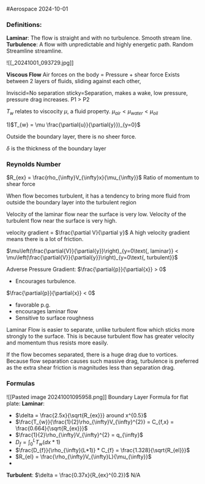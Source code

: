 #Aerospace 2024-10-01

### Definitions:
**Laminar**: The flow is straight and with no turbulence. Smooth stream line.
**Turbulence**: A flow with unpredictable and highly energetic path. Random Streamline streamline.


![[_20241001_093729.jpg]]

**Viscous Flow**
Air forces  on the body = Pressure + shear force
Exists between 2 layers of fluids, sliding against each other,

Inviscid=No separation
sticky=Separation, makes a wake, low pressure, pressure drag increases.
P1 > P2


$T_{w}$ relates to viscocity $\mu$, a fluid property.
$\mu_{air} < \mu_{water} < \mu_{oil}$

1)$T_{w} = \mu \frac{\partial{u}}{\partial{y}})_{y=0}$ 

Outside the boundary layer, there is no sheer force.

$\delta$ is the thickness of the boundary layer

### Reynolds Number
$R_{ex} = \frac{rho_{\infty}V_{\infty}x}{\mu_{\infty}}$ 
Ratio of momentum to shear force


When flow becomes turbulent, it has a tendency to bring more fluid from outside the boundary layer into the turbulent region

Velocity of the laminar flow near the surface is very low.
Velocity of the turbulent flow near the surface is very high.

velocity gradient = $\frac{\partial V}{\partial y}$
A high velocity gradient means there is a lot of friction.

$\mu\left(\frac{\partial{V}}{\partial{y}}\right)_{y=0\text{, laminar}} < \mu\left(\frac{\partial{V}}{\partial{y}}\right)_{y=0\text{, turbulent}}$

Adverse Pressure Gradient: $\frac{\partial{p}}{\partial{x}} > 0$
- Encourages turbulence.

$\frac{\partial{p}}{\partial{x}} < 0$
- favorable p.g.
- encourages laminar flow
- Sensitive to surface roughness

Laminar Flow is easier to separate, unlike turbulent flow which sticks more strongly to the surface. This is because turbulent flow has greater velocity and momentum thus resists more easily.

If the flow becomes separated, there is a huge drag due to vortices.
Because flow separation causes such massive drag, turbulence is preferred as the extra shear friction is magnitudes less than separation drag.

### Formulas
![[Pasted image 20241001095958.png]]
Boundary Layer Formula for flat plate:
**Laminar**: 
- $\delta = \frac{2.5x}{\sqrt{R_{ex}}} around x^{0.5}$
- $\frac{T_{w}}{\frac{1}{2}\rho_{\infty}V_{\infty}^{2}} = C_{f,x} = \frac{0.664}{\sqrt{R_{ex}}}$
- $\frac{1}{2}\rho_{\infty}V_{\infty}^{2} = q_{\infty}$
- $D_{f} = \int_{0}^{L} T_{w}(dx*1)$
- $\frac{D_{f}}{\rho_{\infty}(L*1)} * C_{f} = \frac{1.328}{\sqrt{R_{el}}}$
- $R_{el} = \frac{\rho_{\infty}V_{\infty}L}{\mu_{\infty}}$
- 

**Turbulent**: 
$\delta = \frac{0.37x}{R_{ex}^{0.2}}$
N/A


